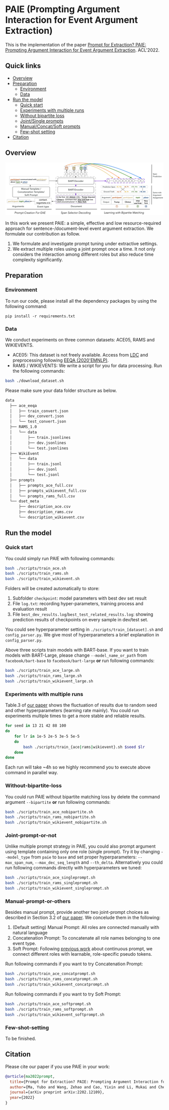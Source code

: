 # PAIE (**P**rompting **A**rgument **I**nteraction for Event Argument **E**xtraction)
This is the implementation of the paper [Prompt for Extraction? PAIE: Prompting Argument Interaction for
Event Argument Extraction](https://arxiv.org/abs/2202.12109). ACL'2022.


## Quick links

* [Overview](#overview)
* [Preparation](#preparation)
  * [Environment](#environment)
  * [Data](#data)
* [Run the model](#run-lm-bff)
  * [Quick start](#quick-start)
  * [Experiments with multiple runs](#experiments-with-multiple-runs)
  * [Without bipartite loss](#without-bipartite-loss)
  * [Joint/Single prompts](#joint-prompt-or-not)
  * [Manual/Concat/Soft prompts](#manual-prompt-or-others)
  * [Few-shot setting](#few-shot-setting)
* [Citation](#citation)

## Overview
![](./model_framework.jpg)

In this work we present PAIE: a simple, effective and low resource-required approach for sentence-/document-level event argument extraction. We formulate our contribution as follow.

1. We formulate and investigate prompt tuning under extractive settings. 
2. We extract multiple roles using a joint prompt once a time. It not only considers the interaction among different roles but also reduce time complexity significantly.


## Preparation

### Environment
To run our code, please install all the dependency packages by using the following command:

```
pip install -r requirements.txt
```

### Data
We conduct experiments on three common datasets: ACE05, RAMS and WIKIEVENTS.
- ACE05: This dataset is not freely available. Access from [LDC](https://catalog.ldc.upenn.edu/LDC2006T06) and preprocessing following [EEQA (2020'EMNLP)](https://github.com/xinyadu/eeqa/tree/master/proc).
- RAMS / WIKIEVENTS: We write a script for you for data processing. Run the following commands:

```bash
bash ./download_dataset.sh
```  

Please make sure your data folder structure as below.
```bash
data
  ├── ace_eeqa
  │   ├── train_convert.json
  │   ├── dev_convert.json
  │   └── test_convert.json
  ├── RAMS_1.0
  │   └── data
  │       ├── train.jsonlines
  │       ├── dev.jsonlines
  │       └── test.jsonlines
  ├── WikiEvent
  │   └── data
  │       ├── train.jsonl
  │       ├── dev.jsonl
  │       └── test.jsonl
  ├── prompts
  │   ├── prompts_ace_full.csv
  │   ├── prompts_wikievent_full.csv
  │   └── prompts_rams_full.csv
  └── dset_meta
      ├── description_ace.csv
      ├── description_rams.csv
      └── description_wikievent.csv
```

## Run the model

### Quick start
You could simply run PAIE with following commands: 
```bash
bash ./scripts/train_ace.sh
bash ./scripts/train_rams.sh
bash ./scripts/train_wikievent.sh
```
Folders will be created automatically to store: 

1. Subfolder `checkpoint`: model parameters with best dev set result
2. File `log.txt`: recording hyper-parameters, training process and evaluation result
3. File `best_dev_results.log`/`best_test_related_results.log`: showing prediction results of checkpoints on every sample in dev/test set.

You could see hyperparameter setting in `./scripts/train_[dataset].sh` and `config_parser.py`. We give most of hyperparameters a brief explanation in `config_parser.py`.

Above three scripts train models with BART-base. If you want to train models with BART-Large, please change `--model_name_or_path` from `facebook/bart-base` to `facebook/bart-large` **or** run following commands:
```bash
bash ./scripts/train_ace_large.sh
bash ./scripts/train_rams_large.sh
bash ./scripts/train_wikievent_large.sh
```

### Experiments with multiple runs

Table.3 of [our paper](https://arxiv.org/pdf/2202.12109.pdf) shows the fluctuation of results due to random seed and other hyperparameters (learning rate mainly). You could run experiments multiple times to get a more stable and reliable results.

```bash
for seed in 13 21 42 88 100
do
    for lr in 1e-5 2e-5 3e-5 5e-5
    do
        bash ./scripts/train_{ace|rams|wikievent}.sh $seed $lr
    done
done
```

Each run will take ~4h so we highly recommend you to execute above command in parallel way.

### Without-bipartite-loss
You could run PAIE without bipartite matching loss by delete the command argument `--bipartite` **or** run following commands:
```bash
bash ./scripts/train_ace_nobipartite.sh
bash ./scripts/train_rams_nobipartite.sh
bash ./scripts/train_wikievent_nobipartite.sh
```

### Joint-prompt-or-not
Unlike multiple prompt strategy in PAIE, you could also prompt argument using template containing only one role (single prompt). Try it by changing `--model_type` from `paie` to `base` and set proper hyperparameters: `--max_span_num`, `--max_dec_seq_length` and `--th_delta`. Alternatively you could run following commands directly with hyperparameters we tuned:
```bash
bash ./scripts/train_ace_singleprompt.sh
bash ./scripts/train_rams_singleprompt.sh
bash ./scripts/train_wikievent_singleprompt.sh
```

### Manual-prompt-or-others
Besides manual prompt, provide another two joint-prompt choices as described in Section 3.2 of  [our paper](https://arxiv.org/pdf/2202.12109.pdf). We concelude them in the following:
1. (Default setting) Manual Prompt: All roles are connected manually with natural language
2. Concatenation Prompt: To concatenate all role names belonging to one event type.
3. Soft Prompt: Following [previous work](https://arxiv.org/abs/2104.06599) about continuous prompt, we connect different roles with learnable, role-specific pseudo tokens.

Run following commands if you want to try Concatenation Prompt:
```bash
bash ./scripts/train_ace_concatprompt.sh
bash ./scripts/train_rams_concatprompt.sh
bash ./scripts/train_wikievent_concatprompt.sh
```

Run following commands if you want to try Soft Prompt:
```bash
bash ./scripts/train_ace_softprompt.sh
bash ./scripts/train_rams_softprompt.sh
bash ./scripts/train_wikievent_softprompt.sh
```


### Few-shot-setting
To be finished.


## Citation
Please cite our paper if you use PAIE in your work:
```bibtex
@article{ma2022prompt,
  title={Prompt for Extraction? PAIE: Prompting Argument Interaction for Event Argument Extraction},
  author={Ma, Yubo and Wang, Zehao and Cao, Yixin and Li, Mukai and Chen, Meiqi and Wang, Kun and Shao, Jing},
  journal={arXiv preprint arXiv:2202.12109},
  year={2022}
}
```